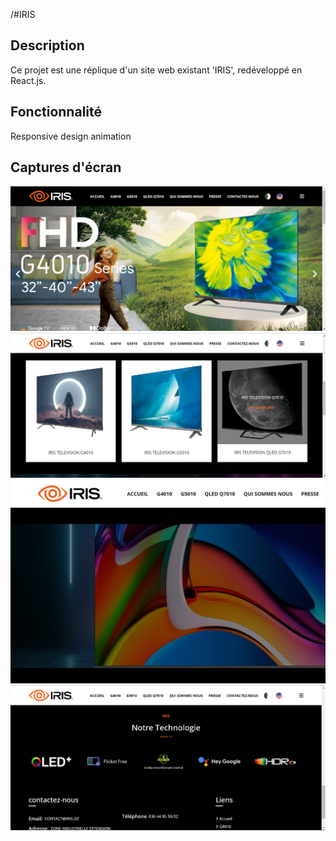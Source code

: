 /#IRIS
## Description
Ce projet est une réplique d'un site web existant 'IRIS', redéveloppé en React.js.
## Fonctionnalité
Responsive design
animation
## Captures d'écran
![Capture d'écran 1](https://github.com/aminaguettaf/IRIS/blob/master/src/assets/capture1.png)
![Capture d'écran 2](https://github.com/aminaguettaf/IRIS/blob/master/src/assets/capture2.png)
![Capture d'écran 3](https://github.com/aminaguettaf/IRIS/blob/master/src/assets/capture3.png)
![Capture d'écran 4](https://github.com/aminaguettaf/IRIS/blob/master/src/assets/capture4.png)






